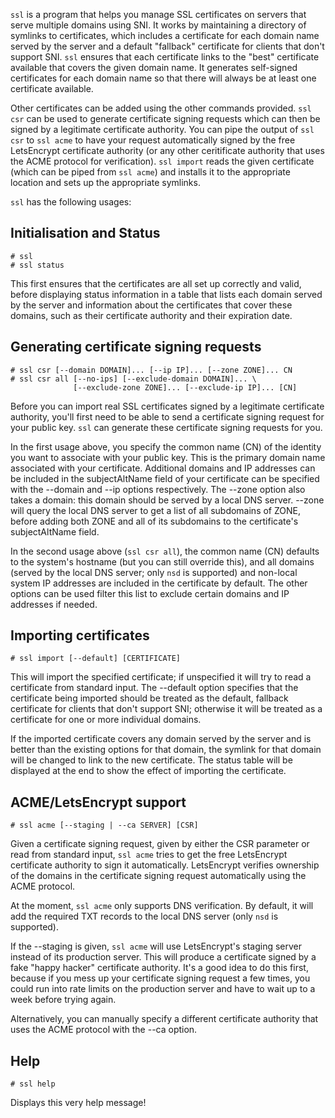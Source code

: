 `ssl` is a program that helps you manage SSL certificates on servers that serve
multiple domains using SNI. It works by maintaining a directory of symlinks to
certificates, which includes a certificate for each domain name served by the
server and a default "fallback" certificate for clients that don't support
SNI. `ssl` ensures that each certificate links to the "best" certificate
available that covers the given domain name. It generates self-signed
certificates for each domain name so that there will always be at least one
certificate available.

Other certificates can be added using the other commands provided. `ssl csr`
can be used to generate certificate signing requests which can then be signed
by a legitimate certificate authority. You can pipe the output of `ssl csr` to
`ssl acme` to have your request automatically signed by the free LetsEncrypt
certificate authority (or any other ceritificate authority that uses the ACME
protocol for verification). `ssl import` reads the given certificate (which can
be piped from `ssl acme`) and installs it to the appropriate location and sets
up the appropriate symlinks.

`ssl` has the following usages:

## Initialisation and Status

    # ssl
    # ssl status

This first ensures that the certificates are all set up correctly and valid,
before displaying status information in a table that lists each domain served
by the server and information about the certificates that cover these domains,
such as their certificate authority and their expiration date.

## Generating certificate signing requests

    # ssl csr [--domain DOMAIN]... [--ip IP]... [--zone ZONE]... CN
    # ssl csr all [--no-ips] [--exclude-domain DOMAIN]... \
                  [--exclude-zone ZONE]... [--exclude-ip IP]... [CN]

Before you can import real SSL certificates signed by a legitimate certificate
authority, you'll first need to be able to send a certificate signing request
for your public key. `ssl` can generate these certificate signing requests for
you.

In the first usage above, you specify the common name (CN) of the identity you
want to associate with your public key. This is the primary domain name
associated with your certificate. Additional domains and IP addresses can be
included in the subjectAltName field of your certificate can be specified with
the --domain and --ip options respectively. The --zone option also takes a
domain: this domain should be served by a local DNS server. --zone will query
the local DNS server to get a list of all subdomains of ZONE, before adding
both ZONE and all of its subdomains to the certificate's subjectAltName field.

In the second usage above (`ssl csr all`), the common name (CN) defaults to the
system's hostname (but you can still override this), and all domains (served
by the local DNS server; only `nsd` is supported) and non-local system IP
addresses are included in the certificate by default. The other options can be
used filter this list to exclude certain domains and IP addresses if needed.

## Importing certificates

    # ssl import [--default] [CERTIFICATE]

This will import the specified certificate; if unspecified it will try to read
a certificate from standard input. The --default option specifies that the
certificate being imported should be treated as the default, fallback
certificate for clients that don't support SNI; otherwise it will be treated
as a certificate for one or more individual domains.

If the imported certificate covers any domain served by the server and is
better than the existing options for that domain, the symlink for that domain
will be changed to link to the new certificate. The status table will be
displayed at the end to show the effect of importing the certificate.

## ACME/LetsEncrypt support

    # ssl acme [--staging | --ca SERVER] [CSR]

Given a certificate signing request, given by either the CSR parameter or read
from standard input, `ssl acme` tries to get the free LetsEncrypt certificate
authority to sign it automatically. LetsEncrypt verifies ownership of the
domains in the certificate signing request automatically using the ACME
protocol.

At the moment, `ssl acme` only supports DNS verification. By default, it will
add the required TXT records to the local DNS server (only `nsd` is supported).

If the --staging is given, `ssl acme` will use LetsEncrypt's staging server
instead of its production server. This will produce a certificate signed by a
fake "happy hacker" certificate authority. It's a good idea to do this first,
because if you mess up your certificate signing request a few times, you could
run into rate limits on the production server and have to wait up to a week
before trying again.

Alternatively, you can manually specify a different certificate authority that
uses the ACME protocol with the --ca option.

## Help

    # ssl help

Displays this very help message!